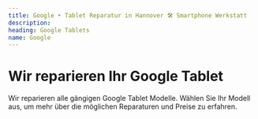 ```yaml
---
title: Google ‣ Tablet Reparatur in Hannover 🛠️ Smartphone Werkstatt
description: 
heading: Google Tablets
name: Google
---
```


# Wir reparieren Ihr Google Tablet
Wir reparieren alle gängigen Google Tablet Modelle. Wählen Sie Ihr Modell aus, um mehr über die möglichen Reparaturen und Preise zu erfahren.
